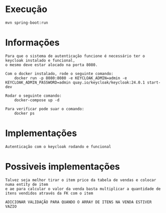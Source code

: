 # Execução
    mvn spring-boot:run
# Informações
    Para que o sistema de autenticação funcione é necessário ter o keycloak instalado e funcional,
    o mesmo deve estar alocado na porta 8080.

    Com o docker instalado, rode o seguinte comando:
        docker run -p 8080:8080 -e KEYCLOAK_ADMIN=admin -e KEYCLOAK_ADMIN_PASSWORD=admin quay.io/keycloak/keycloak:24.0.1 start-dev
        
    Rodar o seguinte comando:
        docker-compose up -d

    Para verificar pode suar o comando:
        docker ps

# Implementações
    Autenticação com o keycloak rodando e funcional

# Possiveis implementações
    Talvez seja melhor tirar o item price da tabela de vendas e colocar numa entity de item
    e ae para calcular o valor da venda basta multiplicar a quantidade de itens vendidos através da FK com o item

    ADICIONAR VALIDAÇÃO PARA QUANDO O ARRAY DE ITENS NA VENDA ESTIVER VAZIO